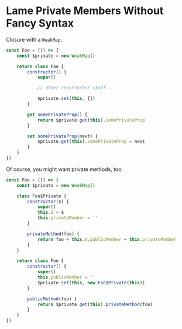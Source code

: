 Lame Private Members Without Fancy Syntax
=========================================

Closure with a `WeakMap`:

```js
const Foo = (() => {
    const $private = new WeakMap()

    return class Foo {
        constructor() {
            super()

            // other constructor stuff...

            $private.set(this, {})
        }

        get somePrivateProp() {
            return $private.get(this).somePrivateProp
        }

        set somePrivateProp(next) {
            $private.get(this).somePrivateProp = next
        }
    }
})
```

Of course, you might want private methods, too:

```js
const Foo = (() => {
    const $private = new WeakMap()

    class Foo$Private {
        constructor($) {
            super()
            this.$ = $
            this.privateMember = ''
        }

        privateMethod(foo) {
            return foo + this.$.publicMember + this.privateMember
        }
    }

    return class Foo {
        constructor() {
            super()
            this.publicMember = ''
            $private.set(this, new Foo$Private(this))
        }

        publicMethod(foo) {
            return $private.get(this).privateMethod(foo)
        }
    }
})
```
